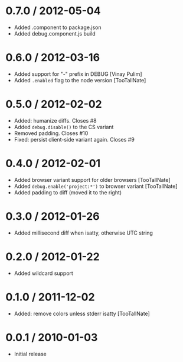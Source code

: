 
0.7.0 / 2012-05-04 
==================

  * Added .component to package.json
  * Added debug.component.js build

0.6.0 / 2012-03-16 
==================

  * Added support for "-" prefix in DEBUG [Vinay Pulim]
  * Added `.enabled` flag to the node version [TooTallNate] 

0.5.0 / 2012-02-02 
==================

  * Added: humanize diffs. Closes #8
  * Added `debug.disable()` to the CS variant
  * Removed padding. Closes #10
  * Fixed: persist client-side variant again. Closes #9

0.4.0 / 2012-02-01 
==================

  * Added browser variant support for older browsers [TooTallNate]
  * Added `debug.enable('project:*')` to browser variant [TooTallNate]
  * Added padding to diff (moved it to the right)

0.3.0 / 2012-01-26 
==================

  * Added millisecond diff when isatty, otherwise UTC string

0.2.0 / 2012-01-22 
==================

  * Added wildcard support

0.1.0 / 2011-12-02 
==================

  * Added: remove colors unless stderr isatty [TooTallNate]

0.0.1 / 2010-01-03
==================

  * Initial release
